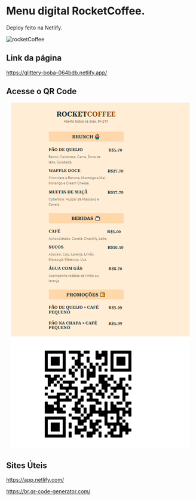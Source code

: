 # Menu digital RocketCoffee.

 Deploy feito na Netlify. 

![rocketCoffee](https://user-images.githubusercontent.com/82118386/183934290-4fac935c-2fe0-45c9-802f-81a3c2adc426.png)

## Link da página
https://glittery-boba-064bdb.netlify.app/

## Acesse o QR Code

<p align="center">
  <img src=".github/rocketCoffee.png">
</p>

## Sites Úteis

https://app.netlify.com/

https://br.qr-code-generator.com/


